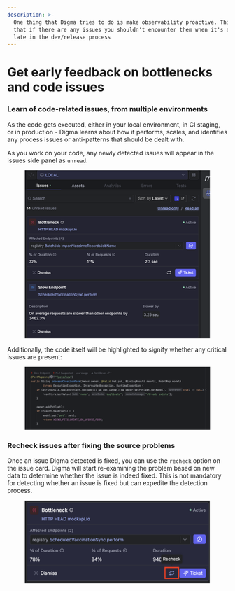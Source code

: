 ```yaml
---
description: >-
  One thing that Digma tries to do is make observability proactive. This means
  that if there are any issues you shouldn't encounter them when it's already
  late in the dev/release process
---
```


# Get early feedback on bottlenecks and code issues

### Learn of code-related issues, from multiple environments

As the code gets executed, either in your local environment, in CI staging, or in production - Digma learns about how it performs, scales, and identifies any process issues or anti-patterns that should be dealt with.

As you work on your code, any newly detected issues will appear in the issues side panel as `unread`.

<figure><img src="../.gitbook/assets/image (4).png" alt=""><figcaption></figcaption></figure>

Additionally, the code itself will be highlighted to signify whether any critical issues are present:

<figure><img src="../.gitbook/assets/image (1) (1).png" alt=""><figcaption></figcaption></figure>

### Recheck issues after fixing the source problems

Once an issue Digma detected is fixed, you can use the `recheck` option on the issue card. Digma will start re-examining the problem based on new data to determine whether the issue is indeed fixed. This is not mandatory for detecting whether an issue is fixed but can expedite the detection process.

<figure><img src="../.gitbook/assets/image (1) (1) (1).png" alt=""><figcaption></figcaption></figure>
